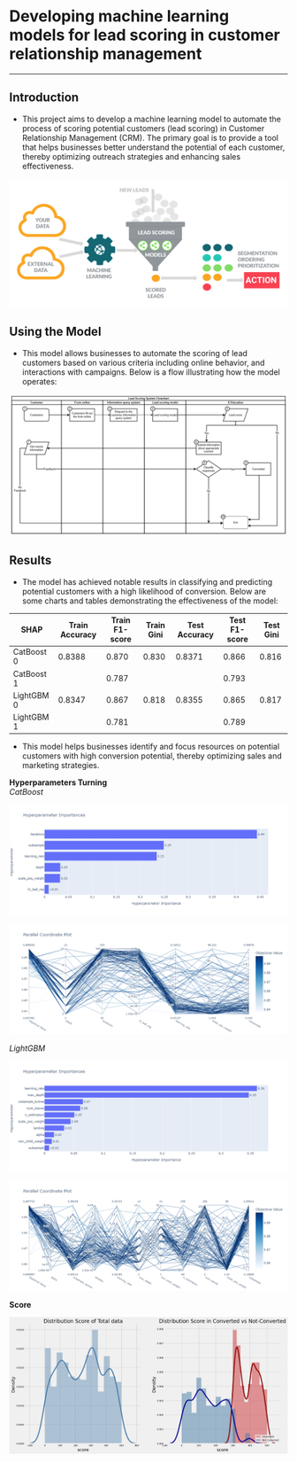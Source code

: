 # Developing machine learning models for lead scoring in customer relationship management
---
## Introduction
- This project aims to develop a machine learning model to automate the process of scoring potential customers (lead scoring) in Customer Relationship Management (CRM). The primary goal is to provide a tool that helps businesses better understand the potential of each customer, thereby optimizing outreach strategies and enhancing sales effectiveness.

<p align="center">
  <img src="image/predictive_lead_scoring_flow-1.png" />
</p>

## Using the Model
- This model allows businesses to automate the scoring of lead customers based on various criteria including online behavior, and interactions with campaigns. Below is a flow illustrating how the model operates:

<p align="center">
  <img src="image/Flowchart and Database - Lead Scoring Model-Flowchart_Lead_score.drawio.png" />
</p>


## Results
- The model has achieved notable results in classifying and predicting potential customers with a high likelihood of conversion. Below are some charts and tables demonstrating the effectiveness of the model:

| SHAP       | Train Accuracy | Train F1-score | Train Gini | Test Accuracy | Test F1-score | Test Gini |
|------------|----------------|----------------|------------|---------------|---------------|-----------|
| CatBoost 0 | 0.8388         | 0.870          | 0.830      | 0.8371        | 0.866         | 0.816     |
| CatBoost 1 |                | 0.787          |            |               | 0.793         |           |
| LightGBM 0 | 0.8347         | 0.867          | 0.818      | 0.8355        | 0.865         | 0.817     |
| LightGBM 1 |                | 0.781          |            |               | 0.789         |           |


- This model helps businesses identify and focus resources on potential customers with high conversion potential, thereby optimizing sales and marketing strategies.

**Hyperparameters Turning**  
_CatBoost_
<p align="center">
  <img src="image/hyper_cb_1.png" />
</p>
<p align="center">
  <img src="image/hyper_cb_2.png" />
</p>

_LightGBM_
<p align="center">
  <img src="image/hyper_lgb_1.png" />
</p>
<p align="center">
  <img src="image/hyper_lgb_2.png" />
</p>

**Score**

<p align="center">
  <img src="image/score.png" />
</p>
